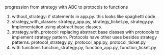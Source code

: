 progression from strategy with ABC to protocols to functions
1) without_strategy: if statements in app.py. this looks like spaghetti code. 
2) strategy_with_classes:  strategy_app.py, strategy_ticket.py, strategy.py. Implementation using abstract base classes. 
3) strategy_with_protocol: replacing abstract base classes with protocols to implement strategy pattern. Protocols have other uses besides strategy patterns.  protocol_strategy.py, protocol_app.py, protocol_ticket.py
4) with functions function_strategy.py, function_app.py, function_ticket.py

